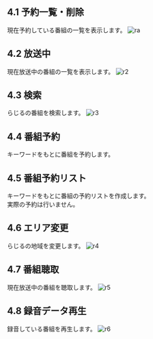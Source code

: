 ## 4.1 予約一覧・削除  
現在予約している番組の一覧を表示します。
![ra](https://github.com/user-attachments/assets/a85ba909-bf6b-4273-b566-b7981df8624d)

## 4.2 放送中 
現在放送中の番組の一覧を表示します。 
![r2](https://github.com/user-attachments/assets/5f214cc6-4a68-434e-9c77-9d673dd5da56)

## 4.3 検索  
らじるの番組を検索します。 
![r3](https://github.com/user-attachments/assets/a61d84df-6ea7-4b71-8c1a-2acc26fedbab)

## 4.4 番組予約     
キーワードをもとに番組を予約します。 

## 4.5 番組予約リスト  
キーワードをもとに番組の予約リストを作成します。  
実際の予約は行いません。
## 4.6 エリア変更  
らじるの地域を変更します。 
![r4](https://github.com/user-attachments/assets/2ff6a0ca-5f32-4e8d-8f4b-45c5b7a6f16a)

## 4.7 番組聴取  
現在放送中の番組を聴取します。 
![r5](https://github.com/user-attachments/assets/b48fea7c-7a7e-4f2d-a602-a79a68169453)

## 4.8 録音データ再生  
録音している番組を再生します。 
![r6](https://github.com/user-attachments/assets/ff597c02-8057-4414-877b-313f49e380b7)

